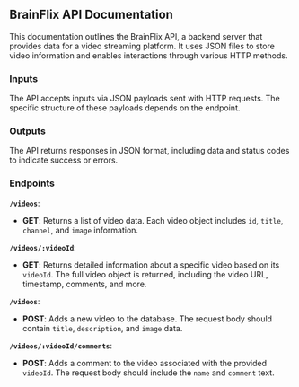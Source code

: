## BrainFlix API Documentation

This documentation outlines the BrainFlix API, a backend server that provides data for a video streaming platform. It uses JSON files to store video information and enables interactions through various HTTP methods.

### Inputs

The API accepts inputs via JSON payloads sent with HTTP requests. The specific structure of these payloads depends on the endpoint.

### Outputs

The API returns responses in JSON format, including data and status codes to indicate success or errors. 

### Endpoints

**`/videos`**: 
* **GET**: Returns a list of video data. Each video object includes `id`, `title`, `channel`, and `image` information.

**`/videos/:videoId`**: 
* **GET**: Returns detailed information about a specific video based on its `videoId`. The full video object is returned, including the video URL, timestamp, comments, and more. 

**`/videos`**: 
* **POST**: Adds a new video to the database. The request body should contain `title`, `description`, and `image` data. 

**`/videos/:videoId/comments`**: 
* **POST**: Adds a comment to the video associated with the provided `videoId`. The request body should include the `name` and `comment` text.
